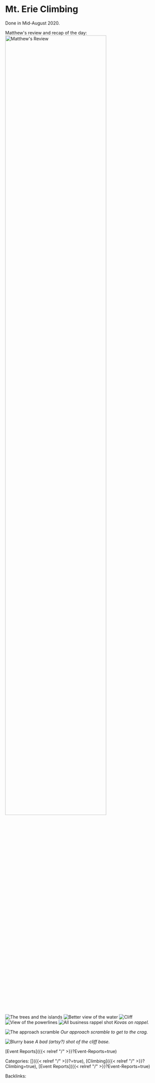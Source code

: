 # Mt. Erie Climbing


Done in Mid-August 2020.


Matthew's review and recap of the day:
<img src="/docs/climbing/event-reports/2020-8-10-lake-erie-pics/matthew-review.jpeg"
    alt="Matthew's Review"
    style="width: 80%" />

![The trees and the islands](/docs/climbing/event-reports/2020-8-10-lake-erie-pics/lake-view-with-trees.jpeg)
![Better view of the water](/docs/climbing/event-reports/2020-8-10-lake-erie-pics/lake-view.jpeg)
![Cliff](/docs/climbing/event-reports/2020-8-10-lake-erie-pics/cliff.jpg)
![View of the powerlines](/docs/climbing/event-reports/2020-8-10-lake-erie-pics/powerlines.jpeg)
![All business rappel shot](/docs/climbing/event-reports/2020-8-10-lake-erie-pics/rappel2.jpeg)
*Kovas on rappel.*
<!--
Alternative Rappel shots.
![Rappel action shot](/docs/climbing/event-reports/2020-8-10-lake-erie-pics/rappel1.jpeg)
![Kovas rappeling with a smile](/docs/climbing/event-reports/2020-8-10-lake-erie-pics/rappel3.jpeg)
-->


![The approach
scramble](/docs/climbing/event-reports/2020-8-10-lake-erie-pics/approach-scramble.jpg)
*Our approach scramble to get to the crag.*


![Blurry base](/docs/climbing/event-reports/2020-8-10-lake-erie-pics/blurry-base.jpg)
*A bad (artsy?) shot of the cliff base.*










[Event Reports]({{< relref "/" >}}?Event-Reports=true)


Categories: []({{< relref "/" >}}?=true),
[Climbing]({{< relref "/" >}}?Climbing=true),
[Event Reports]({{< relref "/" >}}?Event-Reports=true)

Backlinks: 